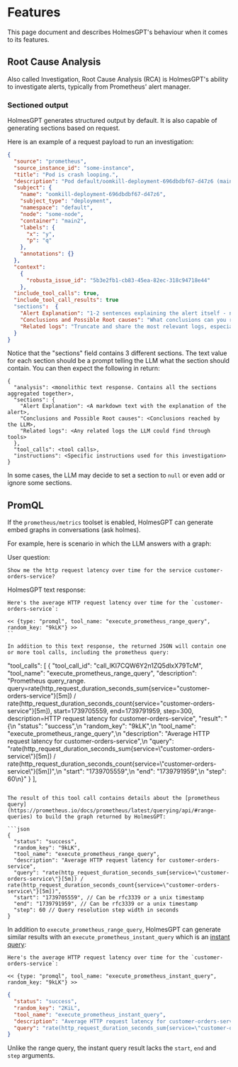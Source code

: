 
# Features

This page document and describes HolmesGPT's behaviour when it comes to its features.


## Root Cause Analysis

Also called Investigation, Root Cause Analysis (RCA) is HolmesGPT's ability to investigate alerts,
typically from Prometheus' alert manager.

### Sectioned output

HolmesGPT generates structured output by default. It is also capable of generating sections based on request.

Here is an example of a request payload to run an investigation:

```json
{
  "source": "prometheus",
  "source_instance_id": "some-instance",
  "title": "Pod is crash looping.",
  "description": "Pod default/oomkill-deployment-696dbdbf67-d47z6 (main2) is in waiting state (reason: 'CrashLoopBackOff').",
  "subject": {
    "name": "oomkill-deployment-696dbdbf67-d47z6",
    "subject_type": "deployment",
    "namespace": "default",
    "node": "some-node",
    "container": "main2",
    "labels": {
      "x": "y",
      "p": "q"
    },
    "annotations": {}
  },
  "context":
    {
      "robusta_issue_id": "5b3e2fb1-cb83-45ea-82ec-318c94718e44"
    },
  "include_tool_calls": true,
  "include_tool_call_results": true
  "sections":  {
    "Alert Explanation": "1-2 sentences explaining the alert itself - note don't say \"The alert indicates a warning event related to a Kubernetes pod doing blah\" rather just say \"The pod XYZ did blah\" because that is what the user actually cares about",
    "Conclusions and Possible Root causes": "What conclusions can you reach based on the data you found? what are possible root causes (if you have enough conviction to say) or what uncertainty remains. Don't say root cause but 'possible root causes'. Be clear to distinguish between what you know for certain and what is a possible explanation",
    "Related logs": "Truncate and share the most relevant logs, especially if these explain the root cause. For example: \nLogs from pod robusta-holmes:\n```\n<logs>```\n. Always embed the surroundding +/- 5 log lines to any relevant logs. "
  }
}
```

Notice that the "sections" field contains 3  different sections. The text value for each section should be a prompt telling the LLM what the section should contain.
You can then expect the following in return:

```
{
  "analysis": <monolithic text response. Contains all the sections aggregated together>,
  "sections": {
    "Alert Explanation": <A markdown text with the explanation of the alert>,
    "Conclusions and Possible Root causes": <Conclusions reached by the LLM>,
    "Related logs": <Any related logs the LLM could find through tools>
  },
  "tool_calls": <tool calls>,
  "instructions": <Specific instructions used for this investigation>
}
```

In some cases, the LLM may decide to set a section to `null` or even add or ignore some sections.


## PromQL

If the `prometheus/metrics` toolset is enabled, HolmesGPT can generate embed graphs in conversations (ask holmes).

For example, here is scenario in which the LLM answers with a graph:


User question:

```
Show me the http request latency over time for the service customer-orders-service?
```


HolmesGPT text response:
```
Here's the average HTTP request latency over time for the `customer-orders-service`:

<< {type: "promql", tool_name: "execute_prometheus_range_query", random_key: "9kLK"} >>
``

In addition to this text response, the returned JSON will contain one or more tool calls, including the prometheus query:

```
"tool_calls": [
  {
    "tool_call_id": "call_lKI7CQW6Y2n1ZQ5dlxX79TcM",
    "tool_name": "execute_prometheus_range_query",
    "description": "Prometheus query_range. query=rate(http_request_duration_seconds_sum{service=\"customer-orders-service\"}[5m]) / rate(http_request_duration_seconds_count{service=\"customer-orders-service\"}[5m]), start=1739705559, end=1739791959, step=300, description=HTTP request latency for customer-orders-service",
    "result": "{\n  \"status\": \"success\",\n  \"random_key\": \"9kLK\",\n  \"tool_name\": \"execute_prometheus_range_query\",\n  \"description\": \"Average HTTP request latency for customer-orders-service\",\n  \"query\": \"rate(http_request_duration_seconds_sum{service=\\\"customer-orders-service\\\"}[5m]) / rate(http_request_duration_seconds_count{service=\\\"customer-orders-service\\\"}[5m])\",\n  \"start\": \"1739705559\",\n  \"end\": \"1739791959\",\n  \"step\": 60\n}"
  }
],
```

The result of this tool call contains details about the [prometheus query](https://prometheus.io/docs/prometheus/latest/querying/api/#range-queries) to build the graph returned by HolmesGPT:

```json
{
  "status": "success",
  "random_key": "9kLK",
  "tool_name": "execute_prometheus_range_query",
  "description": "Average HTTP request latency for customer-orders-service",
  "query": "rate(http_request_duration_seconds_sum{service=\"customer-orders-service\"}[5m]) / rate(http_request_duration_seconds_count{service=\"customer-orders-service\"}[5m])",
  "start": "1739705559", // Can be rfc3339 or a unix timestamp
  "end": "1739791959", // Can be rfc3339 or a unix timestamp
  "step": 60 // Query resolution step width in seconds
}
```

In addition to `execute_prometheus_range_query`, HolmesGPT can generate similar results with an `execute_prometheus_instant_query` which is an [instant query](https://prometheus.io/docs/prometheus/latest/querying/api/#instant-queries):

```
Here's the average HTTP request latency over time for the `customer-orders-service`:

<< {type: "promql", tool_name: "execute_prometheus_instant_query", random_key: "9kLK"} >>
```

```json
{
  "status": "success",
  "random_key": "2KiL",
  "tool_name": "execute_prometheus_instant_query",
  "description": "Average HTTP request latency for customer-orders-service",
  "query": "rate(http_request_duration_seconds_sum{service=\"customer-orders-service\"}[5m]) / rate(http_request_duration_seconds_count{service=\"customer-orders-service\"}[5m])"
}
```

Unlike the range query, the instant query result lacks the `start`, `end` and `step` arguments.
